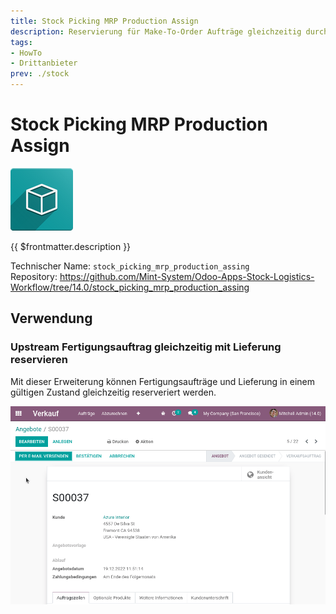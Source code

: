 ```yaml
---
title: Stock Picking MRP Production Assign
description: Reservierung für Make-To-Order Aufträge gleichzeitig durchführen.
tags:
- HowTo
- Drittanbieter
prev: ./stock
---
```

# Stock Picking MRP Production Assign
![icon_oms_box](attachments/icon_oms_box.png)

{{ $frontmatter.description }}

Technischer Name: `stock_picking_mrp_production_assing`\
Repository: <https://github.com/Mint-System/Odoo-Apps-Stock-Logistics-Workflow/tree/14.0/stock_picking_mrp_production_assing>

## Verwendung

### Upstream Fertigungsauftrag gleichzeitig mit Lieferung reservieren

Mit dieser Erweiterung können Fertigungsaufträge und Lieferung in einem gültigen Zustand gleichzeitig reserveriert werden.

![Stock Picking MRP Production Assign](attachments/Stock%20Picking%20MRP%20Production%20Assign.gif)